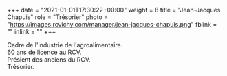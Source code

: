 +++
date = "2021-01-01T17:30:22+00:00"
weight = 8
title = "Jean-Jacques Chapuis"
role = "Trésorier"
photo = "https://images.rcvichy.com/manager/jean-jacques-chapuis.png"
fblink = ""
inlink = ""
+++

Cadre de l'industrie de l'agroalimentaire.  
60 ans de licence au RCV.  
Présient des anciens du RCV.  
Trésorier.
